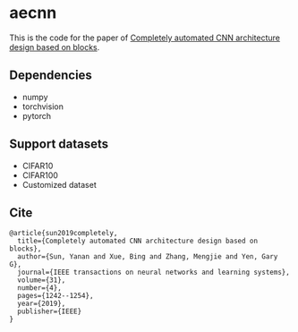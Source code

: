 # aecnn
This is the code for the paper of [Completely automated CNN architecture design based on blocks](https://ieeexplore.ieee.org/document/8742788).

## Dependencies
- numpy
- torchvision
- pytorch

## Support datasets
- CIFAR10
- CIFAR100
- Customized dataset

## Cite
```
@article{sun2019completely,
  title={Completely automated CNN architecture design based on blocks},
  author={Sun, Yanan and Xue, Bing and Zhang, Mengjie and Yen, Gary G},
  journal={IEEE transactions on neural networks and learning systems},
  volume={31},
  number={4},
  pages={1242--1254},
  year={2019},
  publisher={IEEE}
}
```
